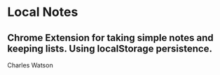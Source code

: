 # Local Notes
Chrome Extension for taking simple notes and keeping lists.
Using localStorage persistence.
------
Charles Watson
